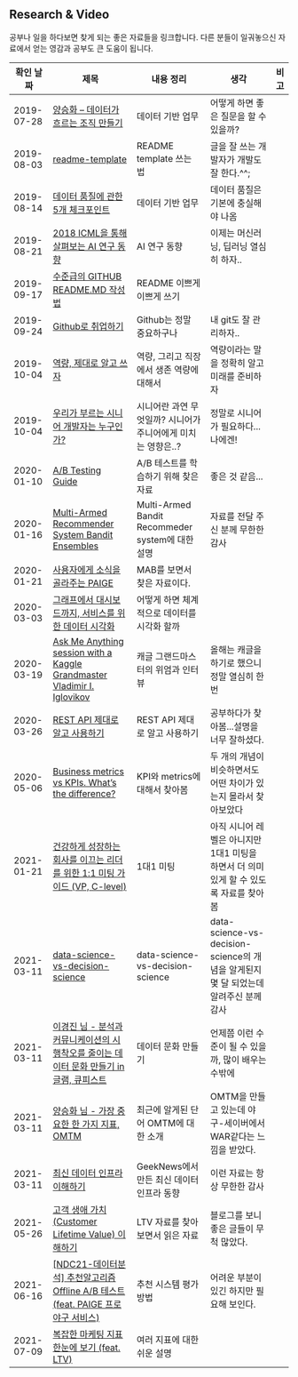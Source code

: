 Research & Video
----

공부나 일을 하다보면 찾게 되는 좋은 자료들을 링크합니다. 다른 분들이 일궈놓으신 자료에서 얻는 영감과 공부도 큰 도움이 됩니다.

|확인 날짜|제목|내용 정리|생각|비고|
|---|---|---|---|---|
|2019-07-28|[양승화 – 데이터가 흐르는 조직 만들기](http://devground.hanbit.co.kr/2019/06/27/ai%EC%99%80-%EB%8D%B0%EC%9D%B4%ED%84%B0-%EA%B3%BC%ED%95%99-%EC%96%91%EC%8A%B9%ED%99%94-%EB%8D%B0%EC%9D%B4%ED%84%B0%EA%B0%80-%ED%9D%90%EB%A5%B4%EB%8A%94-%EC%A1%B0%EC%A7%81-%EB%A7%8C%EB%93%A4/)|데이터 기반 업무|어떻게 하면 좋은 질문을 할 수 있을까?| |
|2019-08-03|[readme-template](https://github.com/sujinleeme/readme-template/tree/master/korean)|README template 쓰는 법|글을 잘 쓰는 개발자가 개발도 잘 한다.^^;| |
|2019-08-14|[데이터 품질에 관한 5개 체크포인트](https://d2.naver.com/helloworld/1179024?fbclid=IwAR2rSvstpGpU0Ig0X5yEHkVV6ii0AnybCToPwX3HfEdJ_0VvvW6bwYJm540)|데이터 기반 업무|데이터 품질은 기본에 충실해야 나옴| |
|2019-08-21|[2018 ICML을 통해 살펴보는 AI 연구 동향](https://brunch.co.kr/@kakao-it/296)|AI 연구 동향|이제는 머신러닝, 딥러닝 열심히 하자..| |
|2019-09-17|[수준급의 GITHUB README.MD 작성법](https://newhiwoong.github.io/%EA%B8%B0%ED%83%80%20%EC%A0%95%EB%B3%B4%20%EA%B3%B5%EC%9C%A0/%EC%88%98%EC%A4%80%EA%B8%89%EC%9D%98-Github-README.md-%EC%9E%91%EC%84%B1%ED%95%98%EA%B8%B0)|README 이쁘게 이쁘게 쓰기||
|2019-09-24|[Github로 취업하기](https://sujinlee.me/professional-github/)|Github는 정말 중요하구나|내 git도 잘 관리하자..|
|2019-10-04|[역량, 제대로 알고 쓰자](https://brunch.co.kr/@vigorous21/147)|역량, 그리고 직장에서 생존 역량에 대해서|역량이라는 말을 정확히 알고 미래를 준비하자||
|2019-10-04|[우리가 부르는 시니어 개발자는 누구인가?](http://woowabros.github.io/woowabros/2017/07/03/senior.html)|시니어란 과연 무엇일까? 시니어가 주니어에게 미치는 영향은..?|정말로 시니어가 필요하다...나에겐!||
|2020-01-10|[A/B Testing Guide](https://vwo.com/ab-testing/)|A/B 테스트를 학습하기 위해 찾은 자료|좋은 것 같음...||
|2020-01-16|[Multi-Armed Recommender System Bandit Ensembles](http://ir.ii.uam.es/pubs/recsys2019-rcanamares-poster.pdf)|Multi-Armed Bandit Recommeder system에 대한 설명|자료를 전달 주신 분께 무한한 감사||
|2020-01-21|[사용자에게 소식을 골라주는 PAIGE](https://blog.ncsoft.com/%EC%BB%A4%EB%AE%A4%EB%8B%88%EC%BC%80%EC%9D%B4%EC%85%98%EA%B3%BC-ai-7-%EC%82%AC%EC%9A%A9%EC%9E%90%EC%97%90%EA%B2%8C-%EC%86%8C%EC%8B%9D%EC%9D%84-%EA%B3%A8%EB%9D%BC%EC%A3%BC%EB%8A%94-paige/)|MAB를 보면서 찾은 자료이다.||
|2020-03-03|[그래프에서 대시보드까지, 서비스를 위한 데이터 시각화](https://www.slideshare.net/lumiamitie/ss-105989689)|어떻게 하면 체계적으로 데이터를 시각화 할까||
|2020-03-19|[Ask Me Anything session with a Kaggle Grandmaster Vladimir I. Iglovikov](https://towardsdatascience.com/ask-me-anything-session-with-a-kaggle-grandmaster-vladimir-i-iglovikov-942ad6a06acd)|캐글 그랜드마스터의 위엄과 인터뷰|올해는 캐글을 하기로 했으니 정말 열심히 한 번 |
|2020-03-26|[REST API 제대로 알고 사용하기](https://meetup.toast.com/posts/92)|REST API 제대로 알고 사용하기|공부하다가 찾아봄...설명을 너무 잘하셨다.|
|2020-05-06|[Business metrics vs KPIs. What’s the difference?](https://www.klipfolio.com/blog/business-metrics-vs-kpis)|KPI와 metrics에 대해서 찾아봄|두 개의 개념이 비슷하면서도 어떤 차이가 있는지 몰라서 찾아보았다|
|2021-01-21|[건강하게 성장하는 회사를 이끄는 리더를 위한 1:1 미팅 가이드 (VP, C-level)](https://www.notion.so/1-1-VP-C-level-012279a817af448a95d9206a525d83fb)|1대1 미팅|아직 시니어 레벨은 아니지만 1대1 미팅을 하면서 더 의미있게 할 수 있도록 자료를 찾아봄|
|2021-03-11|[data-science-vs-decision-science](https://towardsdatascience.com/data-science-vs-decision-science-8f8d53ce25da)|data-science-vs-decision-science|data-science-vs-decision-science의 개념을 알게된지 몇 달 되었는데 알려주신 분께 감사|
|2021-03-11|[이경진 님 - 분석과 커뮤니케이션의 시행착오를 줄이는 데이터 문화 만들기 in 글램, 큐피스트](https://www.youtube.com/watch?v=xf7bFUlzghA)|데이터 문화 만들기|언제쯤 이런 수준이 될 수 있을까, 많이 배우는 수밖에|
|2021-03-11|[양승화 님 - 가장 중요한 한 가지 지표, OMTM](https://brunch.co.kr/@leoyang99/1)|최근에 알게된 단어 OMTM에 대한 소개|OMTM을 만들고 있는데 야구-세이버에서 WAR같다는 느낌을 받았다.|
|2021-03-11|[최신 데이터 인프라 이해하기](https://www.youtube.com/playlist?list=PLL-_zEJctPoJ92HmbGxFv1Pv_ugsggGD2)|GeekNews에서 만든 최신 데이터 인프라 동향|이런 자료는 항상 무한한 감사|
|2021-05-26|[고객 생애 가치(Customer Lifetime Value) 이해하기](https://sungmooncho.com/2011/11/21/customer-lifetime-value/)|LTV 자료를 찾아보면서 읽은 자료|블로그를 보니 좋은 글들이 무척 많았다.|
|2021-06-16|[[NDC21-데이터분석] 추천알고리즘 Offline A/B 테스트 (feat. PAIGE 프로야구 서비스)](https://www.youtube.com/watch?v=U2v2rVb_6oo)|추천 시스템 평가 방법|어려운 부분이 있긴 하지만 필요해 보인다.|
|2021-07-09|[복잡한 마케팅 지표 한눈에 보기 (feat. LTV)](https://brunch.co.kr/@joyjo/53)|여러 지표에 대한 쉬운 설명||














